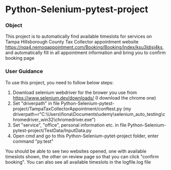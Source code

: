 # Python-Selenium-pytest-project

### Object
This project is to automatically find available timeslots for services on Tampa Hillsborough County Tax Collector appointment website <https://nqa4.nemoqappointment.com/Booking/Booking/Index/ksu3ldjsj4ks>, and automatically fill in all appointment information and bring you to confirm booking page

### User Guidance
To use this project, you need to follow below steps:

1. Download selenium webdriver for the brower you use from <https://www.selenium.dev/downloads/> (I download the chrome one)
2. Set "driverpath" in file Python-Selenium-pytest-project/TampaTaxCollectorAppointment/conftest.py (my driverpath=r"C:\Users\fiona\Documents\udemy\selenium_auto_testing\chromedriver_win32\chromedriver.exe")
3. Set "service", "office", personal information etc. in file Python-Selenium-pytest-project/TestData/InputData.py
4. Open cmd and go to this Python-Selenium-pytet-project folder, enter command "py.test"

You should be able to see two websites opened, one with available timeslots shown, the other on review page so that you can click "confirm booking".
You can also see all available timeslots in the logfile.log file 
